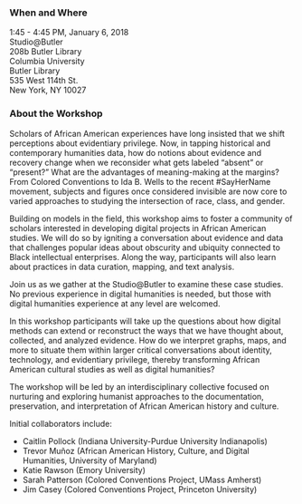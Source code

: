 
### When and Where
1:45 - 4:45 PM, January 6, 2018  
Studio@Butler  
208b Butler Library  
Columbia University  
Butler Library  
535 West 114th St.  
New York, NY 10027  

### About the Workshop
Scholars of African American experiences have long insisted that we shift perceptions about evidentiary privilege. Now, in tapping historical and contemporary humanities data, how do notions about evidence and recovery change when we reconsider what gets labeled “absent” or “present?” What are the advantages of meaning-making at the margins? From Colored Conventions to Ida B. Wells to the recent #SayHerName movement, subjects and figures once considered invisible are now core to varied approaches to studying the intersection of race, class, and gender.

Building on models in the field, this workshop aims to foster a community of scholars interested in developing digital projects in African American studies. We will do so by igniting a conversation about evidence and data that challenges popular ideas about obscurity and ubiquity connected to Black intellectual enterprises. Along the way, participants will also learn about practices in data curation, mapping, and text analysis. 

Join us as we gather at the Studio@Butler to examine these case studies. No previous experience in digital humanities is needed, but those with digital humanities experience at any level are welcomed.  

In this workshop participants will take up the questions about how digital methods can extend or reconstruct the ways that we have thought about, collected, and analyzed evidence. How do we interpret graphs, maps, and more to situate them within larger critical conversations about identity, technology, and evidentiary privilege, thereby transforming African American cultural studies as well as digital humanities?  

The workshop will be led by an interdisciplinary collective focused on nurturing and exploring humanist approaches to the documentation, preservation, and interpretation of African American history and culture.

Initial collaborators include: 
- Caitlin Pollock (Indiana University-Purdue University Indianapolis)
- Trevor Muñoz (African American History, Culture, and Digital Humanities, University of Maryland)
- Katie Rawson (Emory University)
- Sarah Patterson (Colored Conventions Project, UMass Amherst)
- Jim Casey (Colored Conventions Project, Princeton University)

